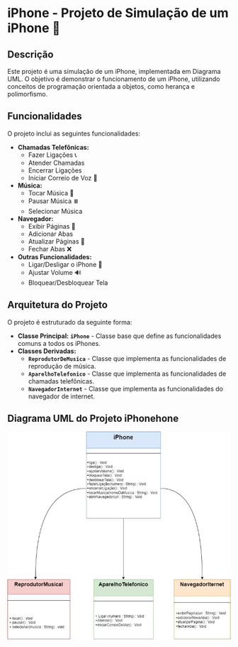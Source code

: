 # iPhone - Projeto de Simulação de um iPhone 📱

## Descrição

Este projeto é uma simulação de um iPhone, implementada em Diagrama UML. O objetivo é demonstrar o funcionamento de um iPhone, utilizando conceitos de programação orientada a objetos, como herança e polimorfismo.

## Funcionalidades

O projeto inclui as seguintes funcionalidades:

* **Chamadas Telefônicas:**
    * Fazer Ligações 📞
    * Atender Chamadas
    * Encerrar Ligações
    * Iniciar Correio de Voz  :speech_balloon:
* **Música:**
    * Tocar Música :musical_note:
    * Pausar Música :pause_button:
    * Selecionar Música 
* **Navegador:**
    * Exibir Páginas :link:
    * Adicionar Abas
    * Atualizar Páginas 🔄
    * Fechar Abas ❌
* **Outras Funcionalidades:**
    * Ligar/Desligar o iPhone 📴
    * Ajustar Volume 🔊
    * Bloquear/Desbloquear Tela

## Arquitetura do Projeto

O projeto é estruturado da seguinte forma:

* **Classe Principal:** **`iPhone`** - Classe base que define as funcionalidades comuns a todos os iPhones.
* **Classes Derivadas:**
    * **`ReprodutorDeMusica`** - Classe que implementa as funcionalidades de reprodução de música.
    * **`AparelhoTelefonico`** - Classe que implementa as funcionalidades de chamadas telefônicas.
    * **`NavegadorInternet`** - Classe que implementa as funcionalidades do navegador de internet.
    
## Diagrama UML do Projeto iPhonehone
![alt text](<Diagrama iPhone desafio de código.jpg>)

